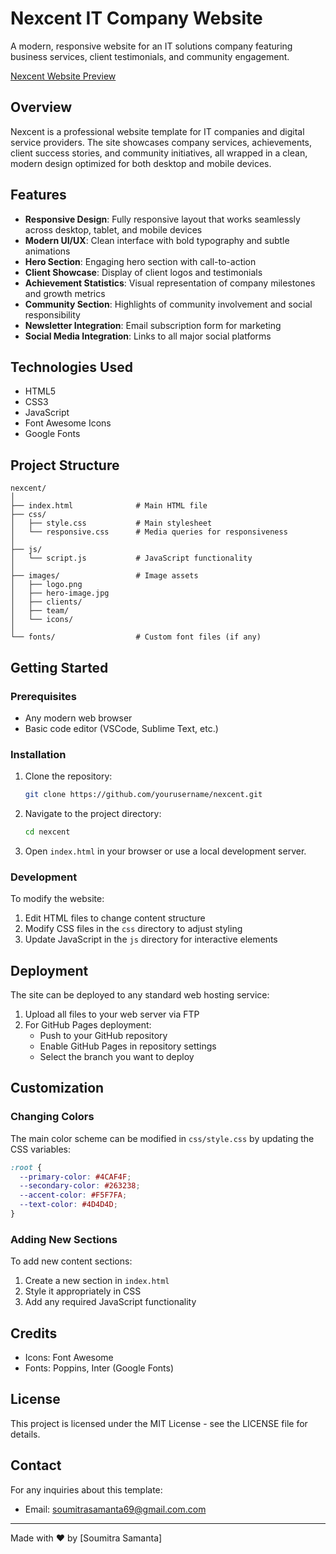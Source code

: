 # Nexcent IT Company Website

A modern, responsive website for an IT solutions company featuring business services, client testimonials, and community engagement.

[Nexcent Website Preview](https://soumitra69.github.io/Nexcent_IT_Company/)

## Overview

Nexcent is a professional website template for IT companies and digital service providers. The site showcases company services, achievements, client success stories, and community initiatives, all wrapped in a clean, modern design optimized for both desktop and mobile devices.

## Features

- **Responsive Design**: Fully responsive layout that works seamlessly across desktop, tablet, and mobile devices
- **Modern UI/UX**: Clean interface with bold typography and subtle animations
- **Hero Section**: Engaging hero section with call-to-action
- **Client Showcase**: Display of client logos and testimonials
- **Achievement Statistics**: Visual representation of company milestones and growth metrics
- **Community Section**: Highlights of community involvement and social responsibility
- **Newsletter Integration**: Email subscription form for marketing
- **Social Media Integration**: Links to all major social platforms

## Technologies Used

- HTML5
- CSS3
- JavaScript
- Font Awesome Icons
- Google Fonts

## Project Structure

```
nexcent/
│
├── index.html              # Main HTML file
├── css/
│   ├── style.css           # Main stylesheet
│   └── responsive.css      # Media queries for responsiveness
│
├── js/
│   └── script.js           # JavaScript functionality
│
├── images/                 # Image assets
│   ├── logo.png
│   ├── hero-image.jpg
│   ├── clients/
│   ├── team/
│   └── icons/
│
└── fonts/                  # Custom font files (if any)
```

## Getting Started

### Prerequisites

- Any modern web browser
- Basic code editor (VSCode, Sublime Text, etc.)

### Installation

1. Clone the repository:
   ```bash
   git clone https://github.com/yourusername/nexcent.git
   ```

2. Navigate to the project directory:
   ```bash
   cd nexcent
   ```

3. Open `index.html` in your browser or use a local development server.

### Development

To modify the website:

1. Edit HTML files to change content structure
2. Modify CSS files in the `css` directory to adjust styling
3. Update JavaScript in the `js` directory for interactive elements

## Deployment

The site can be deployed to any standard web hosting service:

1. Upload all files to your web server via FTP
2. For GitHub Pages deployment:
   - Push to your GitHub repository
   - Enable GitHub Pages in repository settings
   - Select the branch you want to deploy

## Customization

### Changing Colors

The main color scheme can be modified in `css/style.css` by updating the CSS variables:

```css
:root {
  --primary-color: #4CAF4F;
  --secondary-color: #263238;
  --accent-color: #F5F7FA;
  --text-color: #4D4D4D;
}
```

### Adding New Sections

To add new content sections:

1. Create a new section in `index.html`
2. Style it appropriately in CSS
3. Add any required JavaScript functionality

## Credits

- Icons: Font Awesome
- Fonts: Poppins, Inter (Google Fonts)


## License

This project is licensed under the MIT License - see the LICENSE file for details.

## Contact

For any inquiries about this template:
- Email: soumitrasamanta69@gmail.com.com

---

Made with ❤️ by [Soumitra Samanta]
